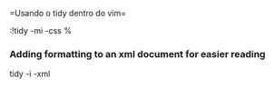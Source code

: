 
 =Usando o tidy dentro do vim=

  :!tidy -mi -css %

### Adding formatting to an xml document for easier reading

  tidy -i -xml <inputfile>
